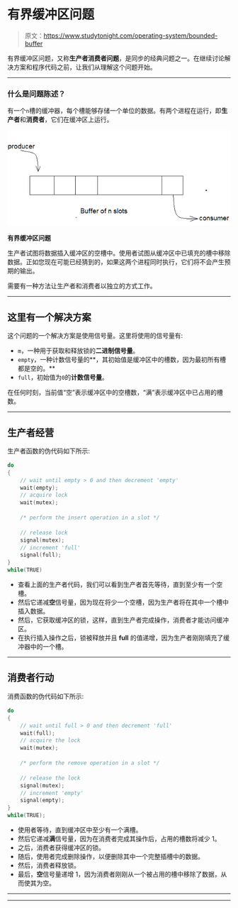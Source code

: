 # 有界缓冲区问题

> 原文：<https://www.studytonight.com/operating-system/bounded-buffer>

有界缓冲区问题，又称**生产者消费者问题**，是同步的经典问题之一。在继续讨论解决方案和程序代码之前，让我们从理解这个问题开始。

* * *

### 什么是问题陈述？

有一个`n`槽的缓冲器，每个槽能够存储一个单位的数据。有两个进程在运行，即**生产者**和**消费者**，它们在缓冲区上运行。

![Bounded Buffer Problem](img/7a7a7b035cbb74b7d7ef89bd27f6d347.png)

**有界缓冲区问题**

生产者试图将数据插入缓冲区的空槽中。使用者试图从缓冲区中已填充的槽中移除数据。正如您现在可能已经猜到的，如果这两个进程同时执行，它们将不会产生预期的输出。

需要有一种方法让生产者和消费者以独立的方式工作。

* * *

## 这里有一个解决方案

这个问题的一个解决方案是使用信号量。这里将使用的信号量有:

*   `m`，一种用于获取和释放锁的**二进制信号量**。
*   `empty`，一种计数信号量的**，其初始值是缓冲区中的槽数，因为最初所有槽都是空的。**
*   `full`，初始值为`0`的**计数信号量**。

在任何时刻，当前值“空”表示缓冲区中的空槽数，“满”表示缓冲区中已占用的槽数。

* * *

## 生产者经营

生产者函数的伪代码如下所示:

```c
do 
{
    // wait until empty > 0 and then decrement 'empty'
    wait(empty);   
    // acquire lock
    wait(mutex);  

    /* perform the insert operation in a slot */

    // release lock
    signal(mutex);  
    // increment 'full'
    signal(full);   
} 
while(TRUE)
```

*   查看上面的生产者代码，我们可以看到生产者首先等待，直到至少有一个空槽。
*   然后它递减**空**信号量，因为现在将少一个空槽，因为生产者将在其中一个槽中插入数据。
*   然后，它获取缓冲区的锁，这样，直到生产者完成操作，消费者才能访问缓冲区。
*   在执行插入操作之后，锁被释放并且 **full** 的值递增，因为生产者刚刚填充了缓冲器中的一个槽。

* * *

## 消费者行动

消费函数的伪代码如下所示:

```c
do 
{
    // wait until full > 0 and then decrement 'full'
    wait(full);
    // acquire the lock
    wait(mutex);  

    /* perform the remove operation in a slot */ 

    // release the lock
    signal(mutex); 
    // increment 'empty'
    signal(empty); 
} 
while(TRUE);
```

*   使用者等待，直到缓冲区中至少有一个满槽。
*   然后它递减**满**信号量，因为在消费者完成其操作后，占用的槽数将减少 1。
*   之后，消费者获得缓冲区的锁。
*   随后，使用者完成删除操作，以便删除其中一个完整插槽中的数据。
*   然后，消费者释放锁。
*   最后，**空**信号量递增 1，因为消费者刚刚从一个被占用的槽中移除了数据，从而使其为空。

* * *

* * *